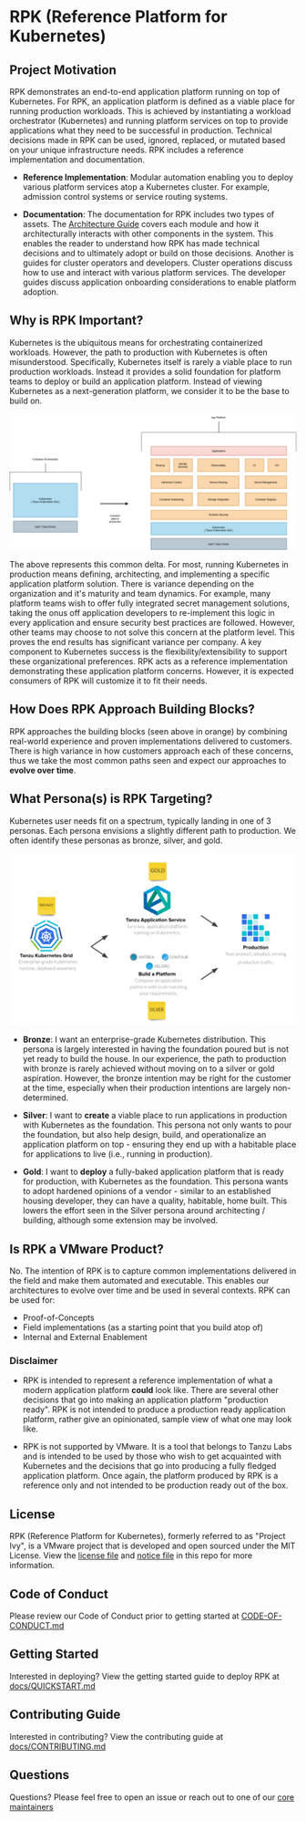 # RPK (Reference Platform for Kubernetes)

## Project Motivation

RPK demonstrates an end-to-end application platform running on top of
Kubernetes. For RPK, an application platform is defined as a viable place for running
production workloads. This is achieved by instantiating a workload orchestrator
(Kubernetes) and running platform services on top to provide applications what
they need to be successful in production. Technical decisions made in RPK can be used,
ignored, replaced, or mutated based on your unique infrastructure needs. RPK
includes a reference implementation and documentation.

* **Reference Implementation**: Modular automation enabling you to deploy
various platform services atop a Kubernetes cluster. For example, admission
control systems or service routing systems.

* **Documentation**: The documentation for RPK includes two types of assets. The
[Architecture Guide](docs/ARCHITECTURE.md) covers each module and how it architecturally interacts
with other components in the system. This enables the reader to understand how
RPK has made technical decisions and to ultimately adopt or build on those
decisions. Another is guides for cluster operators and developers. Cluster
operations discuss how to use and interact with various platform services.
The developer guides discuss application onboarding considerations to enable
platform adoption.

## Why is RPK Important?

Kubernetes is the ubiquitous means for orchestrating containerized workloads.
However, the path to production with Kubernetes is often misunderstood. Specifically,
Kubernetes itself is rarely a viable place to run production workloads. Instead
it provides a solid foundation for platform teams to deploy or build an
application platform. Instead of viewing Kubernetes as a next-generation
platform, we consider it to be the base to build on.

![Kubernetes platform composition](docs/images/kubernetes-platform-composition.png)

The above represents this common delta. For most, running Kubernetes in
production means defining, architecting, and implementing a specific
application platform solution. There is variance depending on the
organization and it's maturity and team dynamics. For example, many platform teams
wish to offer fully integrated secret management solutions, taking the onus off
application developers to re-implement this logic in every application and ensure
security best practices are followed. However, other teams may choose  to not
solve this concern at the platform level. This proves the end results has
significant variance per company. A key component to Kubernetes success is the
flexibility/extensibility to support these organizational preferences. RPK acts
as a reference implementation demonstrating these application platform
concerns. However, it is expected consumers of RPK will customize it to
fit their needs.

## How Does RPK Approach Building Blocks?

RPK approaches the building blocks (seen above in orange) by combining real-world
experience and proven implementations delivered to customers. There is high variance
in how customers approach each of these concerns, thus we take the most common
paths seen and expect our approaches to **evolve over time**.

## What Persona(s) is RPK Targeting?

Kubernetes user needs fit on a spectrum, typically landing in
one of 3 personas. Each persona envisions a slightly different path to
production. We often identify these personas as bronze, silver, and gold.

![Bronze-Silver-Gold](docs/images/bronze-silver-gold.png)

* **Bronze**: I want an enterprise-grade Kubernetes distribution. This persona
is largely interested in having the foundation poured but is not yet ready to
build the house. In our experience, the path to production with bronze is rarely
achieved without moving on to a silver or gold aspiration. However, the bronze
intention may be right for the customer at the time, especially when their
production intentions are largely non-determined.

* **Silver**: I want to **create** a viable place to run applications in production
with Kubernetes as the foundation. This persona not only wants to pour the
foundation, but also help design, build, and operationalize an application
platform on top - ensuring they end up with a habitable place for
applications to live (i.e., running in production).

* **Gold**: I want to **deploy** a fully-baked application platform that is
ready for production, with Kubernetes as the foundation. This persona wants to
adopt hardened opinions of a vendor - similar to an established housing developer,
they can have a quality, habitable, home built. This lowers the effort seen in
the Silver persona around architecting / building, although some extension may
be involved.

## Is RPK a VMware Product?

No. The intention of RPK is to capture common implementations delivered in the
field and make them automated and executable. This enables our architectures to
evolve over time and be used in several contexts. RPK can be used for:

* Proof-of-Concepts
* Field implementations (as a starting point that you build atop of)
* Internal and External Enablement

### Disclaimer

- RPK is intended to represent a reference implementation of what a modern application platform **could** look like.  There
are several other decisions that go into making an application platform "production ready".  RPK is not intended to produce a
production ready application platform, rather give an opinionated, sample view of what one may look like.

- RPK is not supported by VMware.  It is a tool that belongs to Tanzu Labs and is intended to be used by
those who wish to get acquainted with Kubernetes and the decisions that go into producing a fully fledged application platform.
Once again, the platform produced by RPK is a reference only and not intended to be production ready out of the box.

## License

RPK (Reference Platform for Kubernetes), formerly referred to as "Project Ivy", is a VMware project that is developed and open sourced under the MIT License.  View the [license file](./LICENSE) and [notice file](./NOTICE) in this repo for more information.

## Code of Conduct

Please review our Code of Conduct prior to getting started at [CODE-OF-CONDUCT.md](CODE-OF-CONDUCT.md)

## Getting Started

Interested in deploying?  View the getting started guide to deploy RPK at [docs/QUICKSTART.md](docs/QUICKSTART.md)

## Contributing Guide

Interested in contributing? View the contributing guide at [docs/CONTRIBUTING.md](docs/CONTRIBUTING.md)

## Questions

Questions?  Please feel free to open an issue or reach out to one of our [core maintainers](MAINTAINERS.md)
